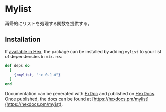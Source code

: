 # Mylist

再帰的にリストを処理する関数を提供する。

## Installation

If [available in Hex](https://hex.pm/docs/publish), the package can be installed
by adding `mylist` to your list of dependencies in `mix.exs`:

```elixir
def deps do
  [
    {:mylist, "~> 0.1.0"}
  ]
end
```

Documentation can be generated with [ExDoc](https://github.com/elixir-lang/ex_doc)
and published on [HexDocs](https://hexdocs.pm). Once published, the docs can
be found at [https://hexdocs.pm/mylist](https://hexdocs.pm/mylist).
